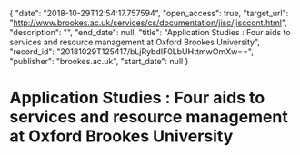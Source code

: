 {
  "date": "2018-10-29T12:54:17.757594", 
  "open_access": true, 
  "target_url": "http://www.brookes.ac.uk/services/cs/documentation/jisc/jisccont.html", 
  "description": "", 
  "end_date": null, 
  "title": "Application Studies : Four aids to services and resource management at Oxford Brookes University", 
  "record_id": "20181029T125417/bLjRybdIF0LbUHttmwOmXw==", 
  "publisher": "brookes.ac.uk", 
  "start_date": null
}

# Application Studies : Four aids to services and resource management at Oxford Brookes University

